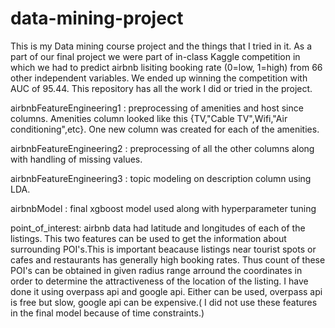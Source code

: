 # data-mining-project
This is my Data mining course project and the things that I tried in it. As a part of our final project we were part of in-class Kaggle competition in which we had to predict airbnb lisiting booking rate (0=low, 1=high) from 66 other independent variables. We ended up winning the competition with AUC of 95.44. This repository has all the work I did or tried in the project.

airbnbFeatureEngineering1 : preprocessing of amenities and host since columns. Amenities column looked like this {TV,"Cable TV",Wifi,"Air conditioning",etc}. One new column was created for each of the amenities.

airbnbFeatureEngineering2 : preprocessing of all the other columns along with handling of missing values.

airbnbFeatureEngineering3 : topic modeling on description column using LDA.

airbnbModel : final xgboost model used along with hyperparameter tuning

point_of_interest: airbnb data had latitude and longitudes of each of the listings. This two features can be used to get the information about surrounding POI's.This is important beacause listings near tourist spots or cafes and restaurants has generally high booking rates. Thus count of these POI's can be obtained in given radius range arround the coordinates in order to determine the attractiveness of the location of the listing.  I have done it using overpass api and google api. Either can be used, overpass api is free but slow, google api can be expensive.( I did not use these features in the final model because of time constraints.)
